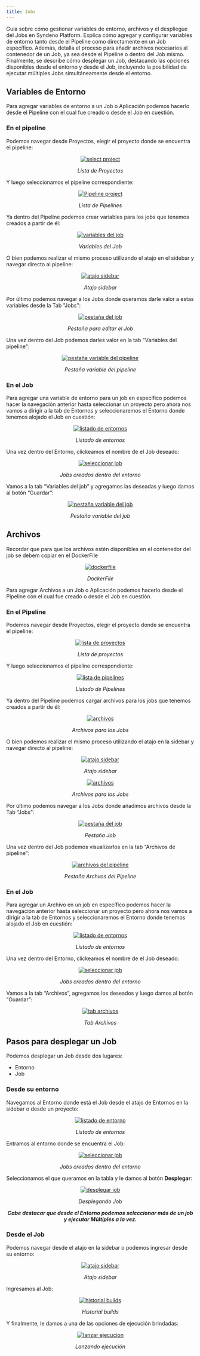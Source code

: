 ```yaml
---
title: Jobs
---
```

Guía sobre cómo gestionar variables de entorno, archivos y el despliegue del Jobs en Syndeno Platform. Explica cómo agregar y configurar variables de entorno tanto desde el Pipeline como directamente en un Job específico. Además, detalla el proceso para añadir archivos necesarios al contenedor de un Job, ya sea desde el Pipeline o dentro del Job mismo. Finalmente, se describe cómo desplegar un Job, destacando las opciones disponibles desde el entorno y desde el Job, incluyendo la posibilidad de ejecutar múltiples Jobs simultáneamente desde el entorno. 

## Variables de Entorno
Para agregar variables de entorno a un Job o Aplicación podemos hacerlo desde el Pipeline con el cual fue creado o desde el Job en cuestión.

### En el pipeline
Podemos navegar desde Proyectos, elegir el proyecto donde se encuentra el pipeline:
<div style="text-align: center;">
  <a href="/src/content/docs/img/devops/select-project.png">
    <img src="/src/content/docs/img/devops/select-project.png" alt="select project" title="select project" style="max-width: 100%; height: auto;">
  </a>
  <p><em>Lista de Proyectos</em></p>
</div>

Y luego seleccionamos el pipeline correspondiente: 
<div style="text-align: center;">
  <a href="/src/content/docs/img/devops/pipeline-project.png">
    <img src="/src/content/docs/img/devops/pipeline-project.png" alt="Pipeline project" title="Pipeline project" style="max-width: 100%; height: auto;">
  </a>
  <p><em>Lista de Pipelines</em></p>
</div>

Ya dentro del Pipeline podemos crear variables para los jobs que tenemos creados a partir de él:
<div style="text-align: center;">
  <a href="/src/content/docs/img/devops/var-job-pipeline.png">
    <img src="/src/content/docs/img/devops/var-job-pipeline.png" alt="variables del job" title="variables del job" style="max-width: 100%; height: auto;">
  </a>
  <p><em>Variables del Job</em></p>
</div>

O bien podemos realizar el mismo proceso utilizando el atajo en el sidebar y navegar directo al pipeline:
<div style="text-align: center;">
  <a href="/src/content/docs/img/devops/atajo-sidebar.png">
    <img src="/src/content/docs/img/devops/atajo-sidebar.png" alt="atajo sidebar" title="atajo sidebar" style="max-width: 100%; height: auto;">
  </a>
  <p><em>Atajo sidebar</em></p>
</div>

Por último podemos navegar a los Jobs donde queramos darle valor a estas variables desde la Tab "Jobs":
<div style="text-align: center;">
  <a href="/src/content/docs/img/devops/pestana-job.png">
    <img src="/src/content/docs/img/devops/pestana-job.png" alt="pestaña del job" title="pestaña del job" style="max-width: 100%; height: auto;">
  </a>
  <p><em>Pestaña para editar el Job</em></p>
</div>

Una vez dentro del Job podemos darles valor en la tab "Variables del pipeline": 
<div style="text-align: center;">
  <a href="/src/content/docs/img/devops/pestana-var-pipeline.png">
    <img src="/src/content/docs/img/devops/pestana-var-pipeline.png" alt="pestaña variable del pipeline" title="pestaña variable del pipeline" style="max-width: 100%; height: auto;">
  </a>
  <p><em>Pestaña variable del pipeline</em></p>
</div>

### En el Job
Para agregar una variable de entorno para un job en específico podemos hacer la navegación anterior hasta seleccionar un proyecto pero ahora nos vamos a dirigir a la tab de Entornos y seleccionaremos el Entorno donde tenemos alojado el Job en cuestión:
<div style="text-align: center;">
  <a href="/src/content/docs/img/devops/list-entornos.png">
    <img src="/src/content/docs/img/devops/list-entornos.png" alt="listado de entornos" title="listado de entornos" style="max-width: 100%; height: auto;">
  </a>
  <p><em>Listado de entornos</em></p>
</div>

Una vez dentro del Entorno, clickeamos el nombre de el Job deseado:
<div style="text-align: center;">
  <a href="/src/content/docs/img/devops/entorno-job.png">
    <img src="/src/content/docs/img/devops/entorno-job.png" alt="seleccionar job" title="seleccionar job" style="max-width: 100%; height: auto;">
  </a>
  <p><em>Jobs creados dentro del entorno</em></p>
</div>

Vamos a la tab “Variables del job” y agregamos las deseadas y luego damos al
botón “Guardar”:
<div style="text-align: center;">
  <a href="/src/content/docs/img/devops/var-job-entorno.png">
    <img src="/src/content/docs/img/devops/var-job-entorno.png" alt="pestaña variable del job" title="pestaña variable del job" style="max-width: 100%; height: auto;">
  </a>
  <p><em>Pestaña variable del job</em></p>
</div>

## Archivos
Recordar que para que los archivos estén disponibles en el contenedor del job se debem copiar en el DockerFile
<div style="text-align: center;">
  <a href="/src/content/docs/img/devops/dockerfile.png">
    <img src="/src/content/docs/img/devops/dockerfile.png" alt="dockerfile" title="dockerfile" style="max-width: 100%; height: auto;">
  </a>
  <p><em>DockerFile</em></p>
</div>

Para agregar Archivos a un Job o Aplicación podemos hacerlo desde el Pipeline
con el cual fue creado o desde el Job en cuestión.

### En el Pipeline
Podemos navegar desde Proyectos, elegir el proyecto donde se encuentra el
pipeline:
<div style="text-align: center;">
  <a href="/src/content/docs/img/devops/list-projects.png">
    <img src="/src/content/docs/img/devops/list-projects.png" alt="lista de proyectos" title="lista de proyectos" style="max-width: 100%; height: auto;">
  </a>
  <p><em>Lista de proyectos</em></p>
</div>


Y luego seleccionamos el pipeline correspondiente:
<div style="text-align: center;">
  <a href="/src/content/docs/img/devops/pipeline-project.png">
    <img src="/src/content/docs/img/devops/pipeline-project.png" alt="lista de pipelines" title="lista de pipeline" style="max-width: 100%; height: auto;">
  </a>
  <p><em>Listado de Pipelines</em></p>
</div>

Ya dentro del Pipeline podemos cargar archivos para los jobs que tenemos
creados a partir de él:
<div style="text-align: center;">
  <a href="/src/content/docs/img/devops/cargar-file-job.png">
    <img src="/src/content/docs/img/devops/cargar-file-job.png" alt="archivos" title="archivos" style="max-width: 100%; height: auto;">
  </a>
  <p><em>Archivos para los Jobs</em></p>
</div>

O bien podemos realizar el mismo proceso utilizando el atajo en la sidebar y
navegar directo al pipeline:
<div style="text-align: center;">
  <a href="/src/content/docs/img/devops/atajo-sidebar.png">
    <img src="/src/content/docs/img/devops/atajo-sidebar.png" alt="atajo sidebar" title="atajo sidebar" style="max-width: 100%; height: auto;">
  </a>
  <p><em>Atajo sidebar</em></p>
</div>

<div style="text-align: center;">
  <a href="/src/content/docs/img/devops/cargar-file-job.png">
    <img src="/src/content/docs/img/devops/cargar-file-job.png" alt="archivos" title="archivos" style="max-width: 100%; height: auto;">
  </a>
  <p><em>Archivos para los Jobs</em></p>
</div>

Por último podemos navegar a los Jobs donde añadimos archivos desde la Tab
“Jobs”:
<div style="text-align: center;">
  <a href="/src/content/docs/img/devops/pestana-job.png">
    <img src="/src/content/docs/img/devops/pestana-job.png" alt="pestaña del job" title="pestaña del job" style="max-width: 100%; height: auto;">
  </a>
  <p><em>Pestaña Job</em></p>
</div>

Una vez dentro del Job podemos visualizarlos en la tab “Archivos de pipeline”:
<div style="text-align: center;">
  <a href="/src/content/docs/img/devops/file-pipeline.png">
    <img src="/src/content/docs/img/devops/file-pipeline.png" alt="archivos del pipeline" title="archivos del pipeline" style="max-width: 100%; height: auto;">
  </a>
  <p><em>Pestaña Archvos del Pipeline</em></p>
</div>

### En el Job
Para agregar un Archivo en un job en específico podemos hacer la navegación
anterior hasta seleccionar un proyecto pero ahora nos vamos a dirigir a la tab de
Entornos y seleccionaremos el Entorno donde tenemos alojado el Job en
cuestión:
<div style="text-align: center;">
  <a href="/src/content/docs/img/devops/list-entornos.png">
    <img src="/src/content/docs/img/devops/list-entornos.png" alt="listado de entornos" title="listado de entornos" style="max-width: 100%; height: auto;">
  </a>
  <p><em>Listado de entornos</em></p>
</div>

Una vez dentro del Entorno, clickeamos el nombre de el Job deseado:
<div style="text-align: center;">
  <a href="/src/content/docs/img/devops/entorno-job.png">
    <img src="/src/content/docs/img/devops/entorno-job.png" alt="seleccionar job" title="seleccionar job" style="max-width: 100%; height: auto;">
  </a>
  <p><em>Jobs creados dentro del entorno</em></p>
</div>

Vamos a la tab “Archivos”, agregamos los deseados y luego damos al botón
“Guardar”:
<div style="text-align: center;">
  <a href="/src/content/docs/img/devops/tab-archivos-job.png">
    <img src="/src/content/docs/img/devops/tab-archivos-job.png" alt="tab archivos" title="tab archivos" style="max-width: 100%; height: auto;">
  </a>
  <p><em>Tab Archivos</em></p>
</div>

## Pasos para desplegar un Job
Podemos desplegar un Job desde dos lugares:
* Entorno
* Job

### Desde su entorno
Navegamos al Entorno donde está el Job desde el atajo de Entornos en la
sidebar o desde un proyecto:
<div style="text-align: center;">
  <a href="/src/content/docs/img/devops/list-entornos-all-projects.png">
    <img src="/src/content/docs/img/devops/list-entornos-all-projects.png" alt="listado de entorno"o title="listado de entorno" style="max-width: 100%; height: auto;">
  </a>
  <p><em>Listado de entornos</em></p>
</div>

Entramos al entorno donde se encuentra el Job:
<div style="text-align: center;">
  <a href="/src/content/docs/img/devops/entorno-job.png">
    <img src="/src/content/docs/img/devops/entorno-job.png" alt="seleccionar job" title="seleccionar job" style="max-width: 100%; height: auto;">
  </a>
  <p><em>Jobs creados dentro del entorno</em></p>
</div>

Seleccionamos el que queramos en la tabla y le damos al botón **Desplegar**:
<div style="text-align: center;">
  <a href="/src/content/docs/img/devops/deploy-job.png">
    <img src="/src/content/docs/img/devops/deploy-job.png" alt="desplegar job" title="desplegar job" style="max-width: 100%; height: auto;">
  </a>
  <p><em>Desplegando Job</em></p>
  <i><b>Cabe destacar que desde el Entorno podemos seleccionar más de un job
y ejecutar Múltiples a la vez.</b></i>
</div>

### Desde el Job
Podemos navegar desde el atajo en la sidebar o podemos ingresar desde su entorno:
<div style="text-align: center;">
  <a href="/src/content/docs/img/devops/atajo-sidebar-job.png">
    <img src="/src/content/docs/img/devops/atajo-sidebar-job.png" alt="atajo sidebar" title="atajo sidebar" style="max-width: 100%; height: auto;">
  </a>
  <p><em>Atajo sidebar</em></p>
</div>

Ingresamos al Job:
<div style="text-align: center;">
  <a href="/src/content/docs/img/devops/historial-builds.png">
    <img src="/src/content/docs/img/devops/historial-builds.png" alt="historial builds" title="historial builds" style="max-width: 100%; height: auto;">
  </a>
  <p><em>Historial builds</em></p>
</div>

Y finalmente, le damos a una de las opciones de ejecución brindadas:
<div style="text-align: center;">
  <a href="/src/content/docs/img/devops/lanzar-ejecucion.png">
    <img src="/src/content/docs/img/devops/lanzar-ejecucion.png" alt="lanzar ejecucion" title="lanzar ejecucion" style="max-width: 100%; height: auto;">
  </a>
  <p><em>Lanzando ejecución</em></p>
</div>
